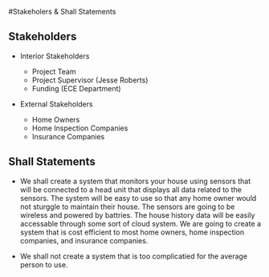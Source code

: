 #Stakeholers & Shall Statements

## Stakeholders
  - Interior Stakeholders
    - Project Team
    - Project Supervisor (Jesse Roberts)
    - Funding (ECE Department)

  - External Stakeholders
    - Home Owners
    - Home Inspection Companies
    - Insurance Companies

## Shall Statements

  - We shall create a system that monitors your house using sensors that will be connected to a head unit that displays all data related to the sensors. The system will be easy to use so that any home owner would not sturggle
to maintain their house. The sensors are going to be wireless and powered by battries. The house history data will be easily accessable through some sort of cloud system. We are going to create a system that is cost efficient to most home owners, home inspection companies, and insurance companies.

  - We shall not create a system that is too complicatied for the average person to use. 
